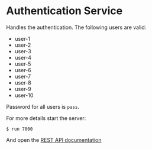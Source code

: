 # Authentication Service
Handles the authentication. The following users are valid:
- user-1
- user-2
- user-3
- user-4
- user-5
- user-6
- user-7
- user-8
- user-9
- user-10

Password for all users is `pass`.

For more details start the server:
```
$ run 7000
```

And open the [REST API documentation](http://localhost:7000)
